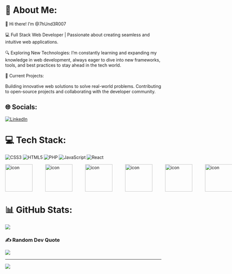 # 💫 About Me:
👋 Hi there! I’m @7hUnd3R007<br><br>💻 Full Stack Web Developer | Passionate about creating seamless and intuitive web applications.<br><br>🔍 Exploring New Technologies: I’m constantly learning and expanding my knowledge in web development, always eager to dive into new frameworks, tools, and best practices to stay ahead in the tech world.<br><br>🚀 Current Projects:<br><br>Building innovative web solutions to solve real-world problems. Contributing to open-source projects and collaborating with the developer community.


## 🌐 Socials:
[![LinkedIn](https://img.shields.io/badge/LinkedIn-%230077B5.svg?logo=linkedin&logoColor=white)](https://linkedin.com/in/https://www.linkedin.com/in/akila-madusanka-9608aa212/) 

# 💻 Tech Stack:
![CSS3](https://img.shields.io/badge/css3-%231572B6.svg?style=for-the-badge&logo=css3&logoColor=white) ![HTML5](https://img.shields.io/badge/html5-%23E34F26.svg?style=for-the-badge&logo=html5&logoColor=white) ![PHP](https://img.shields.io/badge/php-%23777BB4.svg?style=for-the-badge&logo=php&logoColor=white) ![JavaScript](https://img.shields.io/badge/javascript-%23323330.svg?style=for-the-badge&logo=javascript&logoColor=%23F7DF1E) ![React](https://img.shields.io/badge/react-%2320232a.svg?style=for-the-badge&logo=react&logoColor=%2361DAFB)

<div style="display: flex;"><img src="https://techstack-generator.vercel.app/js-icon.svg" alt="icon" width="88" style="width: 88px; height: 88px; margin-right: 41px; margin-bottom: 0px;" /><img src="https://techstack-generator.vercel.app/ts-icon.svg" alt="icon" width="88" style="width: 88px; height: 88px; margin-right: 41px; margin-bottom: 0px;" /><img src="https://techstack-generator.vercel.app/python-icon.svg" alt="icon" width="88" style="width: 88px; height: 88px; margin-right: 41px; margin-bottom: 0px;" /><img src="https://techstack-generator.vercel.app/mysql-icon.svg" alt="icon" width="88" style="width: 88px; height: 88px; margin-right: 41px; margin-bottom: 0px;" /><img src="https://techstack-generator.vercel.app/github-icon.svg" alt="icon" width="88" style="width: 88px; height: 88px; margin-right: 41px; margin-bottom: 0px;" /><img src="https://techstack-generator.vercel.app/react-icon.svg" alt="icon" width="88" style="width: 88px; height: 88px; margin-right: 0px; margin-bottom: 0px;" /></div>

# 📊 GitHub Stats:
![](https://github-readme-streak-stats.herokuapp.com/?user=7hUnd3R007&theme=outrun&hide_border=false)<br/>

### ✍️ Random Dev Quote
![](https://quotes-github-readme.vercel.app/api?type=horizontal&theme=radical)

---
[![](https://visitcount.itsvg.in/api?id=7hUnd3R007&icon=0&color=0)](https://visitcount.itsvg.in)

<!-- Proudly created with GPRM ( https://gprm.itsvg.in ) -->
